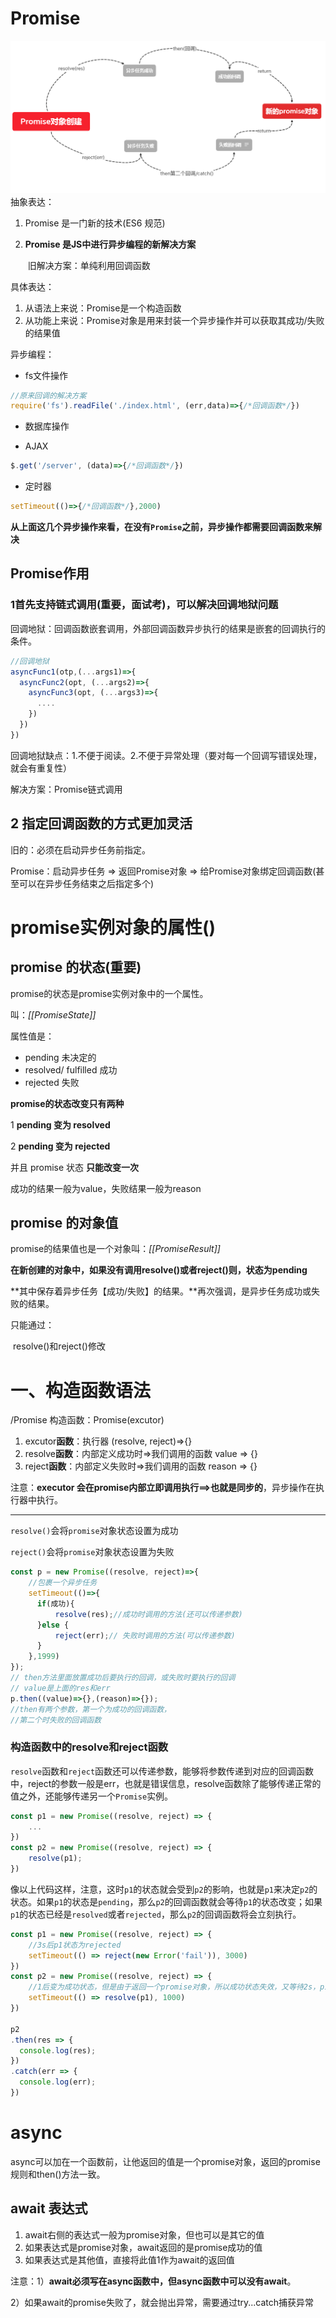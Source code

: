 # Promise

![promise工作流程](../../前端图片/promise/promise工作流程.png)抽象表达：

1. Promise 是一门新的技术(ES6 规范)

2. **Promise 是JS中进行异步编程的新解决方案**

   ​	旧解决方案：单纯利用回调函数

具体表达：

1. 从语法上来说：Promise是一个构造函数
2. 从功能上来说：Promise对象是用来封装一个异步操作并可以获取其成功/失败的结果值

异步编程：

* fs文件操作

```js
//原来回调的解决方案
require('fs').readFile('./index.html', (err,data)=>{/*回调函数*/})
```



* 数据库操作



* AJAX

```js
$.get('/server', (data)=>{/*回调函数*/})
```



* 定时器

```js
setTimeout(()=>{/*回调函数*/},2000)
```



**从上面这几个异步操作来看，在没有`Promise`之前，异步操作都需要回调函数来解决**

## Promise作用

### 1首先支持链式调用(重要，面试考)，可以解决回调地狱问题

回调地狱：回调函数嵌套调用，外部回调函数异步执行的结果是嵌套的回调执行的条件。

```js
//回调地狱
asyncFunc1(otp,(...args1)=>{
  asyncFunc2(opt, (...args2)=>{
  	asyncFunc3(opt, (...args3)=>{
  	  ....
  	})
  })
})
```



回调地狱缺点：1.不便于阅读。2.不便于异常处理（要对每一个回调写错误处理，就会有重复性）

解决方案：Promise链式调用

## 2 指定回调函数的方式更加灵活

旧的：必须在启动异步任务前指定。

Promise：启动异步任务 => 返回Promise对象 => 给Promise对象绑定回调函数(甚至可以在异步任务结束之后指定多个)

# promise实例对象的属性()

## promise 的状态(重要)

promise的状态是promise实例对象中的一个属性。

叫：*[[PromiseState]]*

属性值是：

* pending 未决定的
* resolved/ fulfilled 成功
* rejected 失败

**promise的状态改变只有两种**

1 **pending 变为 resolved**

2 **pending 变为 rejected**

并且 promise 状态 **只能改变一次**

成功的结果一般为value，失败结果一般为reason



## promise 的对象值

promise的结果值也是一个对象叫：*[[PromiseResult]]*

**在新创建的对象中，如果没有调用resolve()或者reject()则，状态为pending**

**其中保存着异步任务【成功/失败】的结果。**再次强调，是异步任务成功或失败的结果。

只能通过：

​	resolve()和reject()修改

# 一、构造函数语法

/Promise 构造函数：Promise(excutor)

1. excutor**函数**：执行器 (resolve, reject)=>{}
2. resolve**函数**：内部定义成功时=>我们调用的函数 value => {}
3. reject**函数**：内部定义失败时=>我们调用的函数 reason => {}

注意：**executor 会在promise内部立即调用执行==>也就是同步的**，异步操作在执行器中执行。

---

`resolve()`会将`promise`对象状态设置为成功

`reject()`会将`promise`对象状态设置为失败

```javascript
const p = new Promise((resolve, reject)=>{
    //包裹一个异步任务
    setTimeout(()=>{
      if(成功){
          resolve(res);//成功时调用的方法(还可以传递参数)
      }else {
          reject(err);// 失败时调用的方法(可以传递参数)
      }
    },1999)
});
// then方法里面放置成功后要执行的回调，或失败时要执行的回调
// value是上面的res和err
p.then((value)=>{},(reason)=>{});
//then有两个参数，第一个为成功的回调函数，
//第二个时失败的回调函数
```



### 构造函数中的resolve和reject函数

`resolve`函数和`reject`函数还可以传递参数，能够将参数传递到对应的回调函数中，reject的参数一般是err，也就是错误信息，resolve函数除了能够传递正常的值之外，还能够传递另一个`Promise`实例。

```js
const p1 = new Promise((resolve, reject) => {
    ...
})
const p2 = new Promise((resolve, reject) => {
    resolve(p1);
})
```

像以上代码这样，注意，这时`p1`的状态就会受到`p2`的影响，也就是`p1`来决定`p2`的状态。如果`p1`的状态是`pending`，那么`p2`的回调函数就会等待`p1`的状态改变；如果`p1`的状态已经是`resolved`或者`rejected`，那么`p2`的回调函数将会立刻执行。

```js
const p1 = new Promise((resolve, reject) => {
    //3s后p1状态为rejected
    setTimeout(() => reject(new Error('fail')), 3000)
})
const p2 = new Promise((resolve, reject) => {
    //1后变为成功状态，但是由于返回一个promise对象，所以成功状态失效，又等待2s，p1变为失败，p2也跟着变为失败
    setTimeout(() => resolve(p1), 1000)
})

p2
.then(res => {
  console.log(res);
})
.catch(err => {
  console.log(err);
})

```







# async

async可以加在一个函数前，让他返回的值是一个promise对象，返回的promise规则和then()方法一致。

## await 表达式

1. await右侧的表达式一般为promise对象，但也可以是其它的值
2. 如果表达式是promise对象，await返回的是promise成功的值
3. 如果表达式是其他值，直接将此值1作为await的返回值

注意：1）**await必须写在async函数中，但async函数中可以没有await**。

2）如果await的promise失败了，就会抛出异常，需要通过try...catch捕获异常

